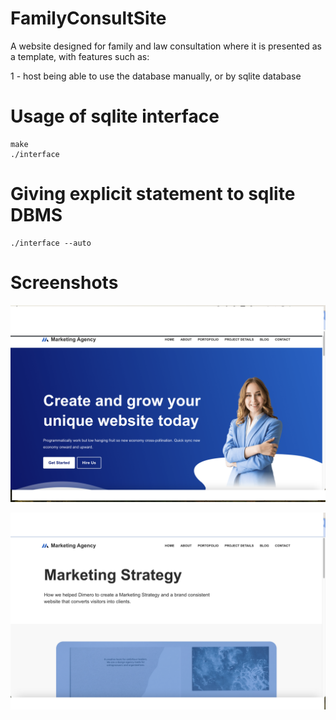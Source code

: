 # FamilyConsultSite

A website designed for family and law consultation where it is    presented as  a template,  with features such as:

1 - host being able to use the database manually, or by sqlite database

# Usage of sqlite interface
```
make 
./interface
```


# Giving explicit statement to sqlite DBMS 

```
./interface --auto
```

# Screenshots 



![alt text](images/Image2.png)


![alt text](images/image1.png)


